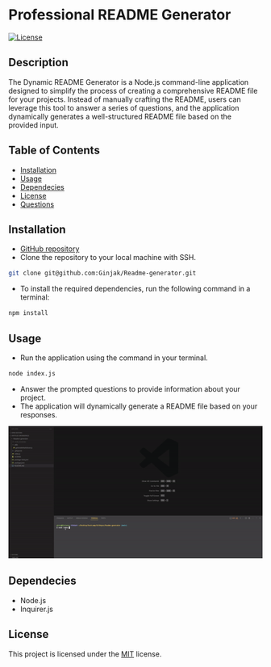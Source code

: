 # Professional README Generator

[![License](https://img.shields.io/badge/License-MIT-blue.svg)](https://opensource.org/licenses/MIT)

## Description

The Dynamic README Generator is a Node.js command-line application designed to simplify the process of creating a comprehensive README file for your projects. Instead of manually crafting the README, users can leverage this tool to answer a series of questions, and the application dynamically generates a well-structured README file based on the provided input.

## Table of Contents

- [Installation](#installation)
- [Usage](#usage)
- [Dependecies](#dependecies)
- [License](#license)
- [Questions](#questions)

## Installation

- [GitHub repository](https://github.com/Ginjak/Readme-generator)
- Clone the repository to your local machine with SSH.

```bash
git clone git@github.com:Ginjak/Readme-generator.git
```

- To install the required dependencies, run the following command in a terminal:

```bash
npm install
```

## Usage

- Run the application using the command in your terminal.

```bash
node index.js
```

- Answer the prompted questions to provide information about your project.
- The application will dynamically generate a README file based on your responses.

![](/assets/img/preview.gif)

## Dependecies

- Node.js
- Inquirer.js

## License

This project is licensed under the [MIT](https://opensource.org/licenses/MIT) license.
